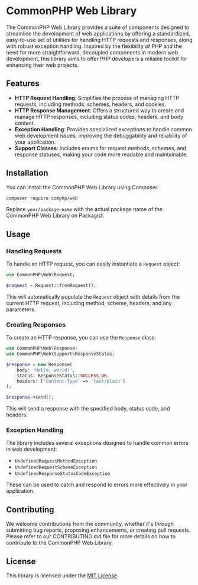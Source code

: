 # CommonPHP Web Library

The CommonPHP Web Library provides a suite of components designed to streamline the development of web applications by offering a standardized, easy-to-use set of utilities for handling HTTP requests and responses, along with robust exception handling. Inspired by the flexibility of PHP and the need for more straightforward, decoupled components in modern web development, this library aims to offer PHP developers a reliable toolkit for enhancing their web projects.

## Features

- **HTTP Request Handling**: Simplifies the process of managing HTTP requests, including methods, schemes, headers, and cookies.
- **HTTP Response Management**: Offers a structured way to create and manage HTTP responses, including status codes, headers, and body content.
- **Exception Handling**: Provides specialized exceptions to handle common web development issues, improving the debuggability and reliability of your application.
- **Support Classes**: Includes enums for request methods, schemes, and response statuses, making your code more readable and maintainable.

## Installation

You can install the CommonPHP Web Library using Composer:

```bash
composer require comphp/web
```

Replace `your/package-name` with the actual package name of the CommonPHP Web Library on Packagist.

## Usage

### Handling Requests

To handle an HTTP request, you can easily instantiate a `Request` object:

```php
use CommonPHP\Web\Request;

$request = Request::fromRequest();
```

This will automatically populate the `Request` object with details from the current HTTP request, including method, scheme, headers, and any parameters.

### Creating Responses

To create an HTTP response, you can use the `Response` class:

```php
use CommonPHP\Web\Response;
use CommonPHP\Web\Support\ResponseStatus;

$response = new Response(
    body: 'Hello, world!',
    status: ResponseStatus::SUCCESS_OK,
    headers: ['Content-Type' => 'text/plain']
);

$response->send();
```

This will send a response with the specified body, status code, and headers.

### Exception Handling

The library includes several exceptions designed to handle common errors in web development:

- `UndefinedRequestMethodException`
- `UndefinedRequestSchemeException`
- `UndefinedResponseStatusCodeException`

These can be used to catch and respond to errors more effectively in your application.

## Contributing

We welcome contributions from the community, whether it's through submitting bug reports, proposing enhancements, or creating pull requests. Please refer to our CONTRIBUTING.md file for more details on how to contribute to the CommonPHP Web Library.

## License

This library is licensed under the [MIT License](LICENSE.md).